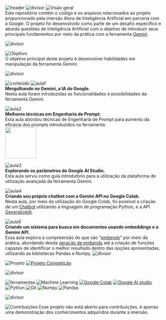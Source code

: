 ![header](https://github.com/Thamine-sumaya/Alura-Intelig-ncia-Artificial/assets/160533319/19a25b6e-39fa-4128-b059-f693fc6e1393)
![divisor](https://github.com/Thamine-sumaya/Alura-Intelig-ncia-Artificial/assets/160533319/75af3c81-6878-4676-b8e2-2c5e188ebc55)
![Visão geral](https://github.com/Thamine-sumaya/Alura-Intelig-ncia-Artificial/assets/160533319/313b4792-5580-4688-9aff-910dab9a6092)
<br>
Este repositório contém o código e os arquivos relacionados ao projeto proporcionado pela imersão Alura de Inteligência Artificial em parceria com a Google. O projeto foi desenvolvido como parte de um desafio específico e aborda questões de Inteligência Artificial com o objetivo de introduzir seus principais fundamentos por meio da prática com a ferramenta [Gemini](https://gemini.google.com/app).

![divisor](https://github.com/Thamine-sumaya/Alura-Intelig-ncia-Artificial/assets/160533319/75af3c81-6878-4676-b8e2-2c5e188ebc55)

![Objetivo](https://github.com/Thamine-sumaya/Alura-Intelig-ncia-Artificial/assets/160533319/70183127-b286-49cb-b81c-01eacaff867c)
<br>
O objetivo principal deste projeto é desenvolver habilidades em manipulação da ferramenta Gemini.

![divisor](https://github.com/Thamine-sumaya/Alura-Intelig-ncia-Artificial/assets/160533319/75af3c81-6878-4676-b8e2-2c5e188ebc55)

![conteúdo](https://github.com/Thamine-sumaya/Alura-Intelig-ncia-Artificial/assets/160533319/e7d808be-2c3d-4def-a46e-ab348963bfb5)
![aula1](https://github.com/Thamine-sumaya/Alura-Intelig-ncia-Artificial/assets/160533319/08c8c51b-5d03-4e22-94ed-89c27023d5ed)
<br>
<b>Mergulhando no Gemini, a IA do Google.</b> <BR>
Nesta aula foram introduzidas as funcionalidades e possibilidades da ferramenta Gemini.

![aula2](https://github.com/Thamine-sumaya/Alura-Intelig-ncia-Artificial/assets/160533319/146fcd33-42a5-43b6-a834-a38213ea2f9c)
<br>
<b>Melhores técnicas em Engenharia de Prompt.</b> <BR>
Esta aula abordou técnicas de Engenharia de Prompt para aumento da eficácia dos prompts introduzidos na ferramenta.
<br>
<a href="https://crocus-tuesday-cd5.notion.site/Gemini-03d1d179623e42bfa45218f408eaba2b?pvs=4">
   <img src="https://github.com/Thamine-sumaya/Alura-Artificial-Intelligence/assets/160533319/9267ced9-0fdb-4f77-870f-2374510943ea" width="100" >
</a>

![aula3](https://github.com/Thamine-sumaya/Alura-Intelig-ncia-Artificial/assets/160533319/1b0049e6-1f17-467c-aa1d-fffa6394e94d)
<br>
<b>Explorando os parâmetros do Google AI Studio.</b> <BR>
Esta aula serviu como guia introdutório para a utilização da plataforma de utilização avançada da ferramenta Gemini.

![aula4](https://github.com/Thamine-sumaya/Alura-Intelig-ncia-Artificial/assets/160533319/a2300ae1-3fc0-4bc8-9a5c-6d1e0b10523b)
<br>
<B>Criando seu próprio chatbot com a Gemini API no Google Colab.</b> <BR>
Nesta aula, por meio da utilização do Google Colab, foi possível a criação de um [Chatbot](https://github.com/Thamine-sumaya/Alura-Artificial-Intelligence/blob/main/Criando_meu_primeiro_Chatbot.ipynb) utilizando a linguagem de programação Python, e a API [GenerativeIA](https://cloud.google.com/vertex-ai/generative-ai/docs/model-reference/overview?hl=pt-br).

![aula5](https://github.com/Thamine-sumaya/Alura-Intelig-ncia-Artificial/assets/160533319/0a28dbc0-fc49-481a-b6b4-3088732ee830)
<br>
<b>Criando um sistema para busca em documentos usando embeddings e a Gemini API.</b> <BR>
Essa aula explora a compreensão do que são "[embends](https://ai.google.dev/gemini-api/tutorials/document_search?hl=pt-br)" por meio da prática, abordando desda [geração de embends](https://github.com/Thamine-sumaya/Alura-Artificial-Intelligence/blob/main/Explorando_a_utilização_de_Embends.ipynb) até a criação de funções capazes de identificar o melhor resultado dentro das opções apresentadas, utilizando as bibliotecas Pandas e Numpy.
![divisor](https://github.com/Thamine-sumaya/Alura-Intelig-ncia-Artificial/assets/160533319/75af3c81-6878-4676-b8e2-2c5e188ebc55)

![Projeto](https://github.com/Thamine-sumaya/Alura-Intelig-ncia-Artificial/assets/160533319/8837c2da-13b0-46ec-8f04-d0f6d3e262ec)
  [![Projeto Competição](https://github-readme-stats.vercel.app/api/pin/?username=Thamine-sumaya&repo=Projeto-Alura-Chatbot&border_color=3EE3A4&bg_color=0D1117&title_color=ffffff&text_color=128DAA&icon_color=9EFF01)](https://github.com/Thamine-sumaya/Projeto-Alura-Chatbot) 
  
![divisor](https://github.com/Thamine-sumaya/Alura-Intelig-ncia-Artificial/assets/160533319/75af3c81-6878-4676-b8e2-2c5e188ebc55)

![ferramentas](https://github.com/Thamine-sumaya/Alura-Intelig-ncia-Artificial/assets/160533319/014e1004-f358-4fcc-a3c3-9222040b665b)
![Machine Learning](https://img.shields.io/badge/Gemini-000000?style=for-the-badge&logo=googlebard&logoColor=4993E6)
[![Google Colab](https://img.shields.io/badge/Colab-4796E4?style=for-the-badge&logo=googlecolab&color=000000)](https://colab.google)
[![Google AI studio](https://img.shields.io/badge/studio-000000?style=for-the-badge&logo=google&logoColor=4993E6)](https://aistudio.google.com/app/prompts/new_chat)
![Python](https://img.shields.io/badge/python-000000?style=for-the-badge&logo=python&logoColor=4993E6)
![Git](https://img.shields.io/badge/github-000000.svg?style=for-the-badge&logo=git&logoColor=4993E6)
![Numpy](https://img.shields.io/badge/Numpy-000000?style=for-the-badge&logo=numpy&logoColor=4993E6)
![Pandas](https://img.shields.io/badge/Pandas-000000?style=for-the-badge&logo=pandas&logoColor=4993E6)

![divisor](https://github.com/Thamine-sumaya/Alura-Intelig-ncia-Artificial/assets/160533319/75af3c81-6878-4676-b8e2-2c5e188ebc55)

![Contrbuições](https://github.com/Thamine-sumaya/Alura-Intelig-ncia-Artificial/assets/160533319/35f30be2-b27e-494f-8fba-b589889e52d4)
Esse projeto não está aberto para contribuições, é apenas uma demonstração dos conhecimentos adquiridos durante a imersão.
